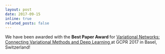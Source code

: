 ```yaml
---
layout: post
date: 2017-09-15
inline: true
related_posts: false
---
```


We have been awarded with the
<b> Best Paper Award </b>
for <a href="https://www.tugraz.at/fileadmin/user_upload/Institute/ICG/Images/team_pock/projects/bivision/kobler-vn-2017.pdf"> Variational Networks: Connecting Variational Methods and Deep Learning </a> at GCPR 2017 in Basel, Switzerland!